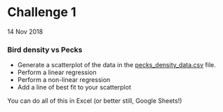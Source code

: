# Challenge 1

14 Nov 2018

### Bird density vs Pecks

  + Generate a scatterplot of the data in the [pecks_density_data.csv](pecks_density_data.csv) file.
  + Perform a linear regression
  + Perform a non-linear regression
  + Add a line of best fit to your scatterplot

You can do all of this in Excel (or better still, Google Sheets!)



